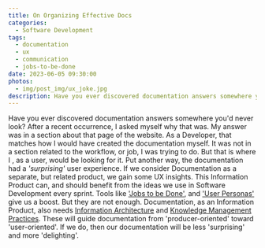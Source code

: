 ```yaml
---
title: On Organizing Effective Docs
categories:
  - Software Development
tags:
  - documentation
  - ux
  - communication
  - jobs-to-be-done
date: 2023-06-05 09:30:00
photos: 
  - img/post_img/ux_joke.jpg
description: Have you ever discovered documentation answers somewhere you'd never look? After a recent occurrence, I did some thinking...
---
```

Have you ever discovered documentation answers somewhere you'd never look? After a recent occurrence, I asked myself why that was. My answer was in a section about that page of the website. As a Developer, that matches how I would have created the documentation myself. It was not in a section related to the workflow, or job, I was trying to do. But that is where I , as a user, would be looking for it. Put another way, the documentation had a *'surprising'* user experience. If we consider Documentation as a separate, but related product, we gain some UX insights. This Information Product can, and should benefit from the ideas we use in Software Development every sprint. Tools like ['Jobs to be Done'](https://hbr.org/2016/09/know-your-customers-jobs-to-be-done), and ['User Personas'](https://en.wikipedia.org/wiki/Persona_(user_experience)) give us a boost. But they are not enough. Documentation, as an Information Product, also needs [Information Architecture](https://en.wikipedia.org/wiki/Information_architecture) and [Knowledge Management Practices](2022/01/05/personal-knowledge-mgmt/). These will guide documentation from 'producer-oriented' toward 'user-oriented'. If we do, then our documentation will be less 'surprising' and more 'delighting'.
